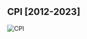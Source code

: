 ## CPI [2012-2023]

![CPI](https://user-images.githubusercontent.com/20558188/236521233-d9a82076-9283-4971-9c18-aa56217f714f.png)
